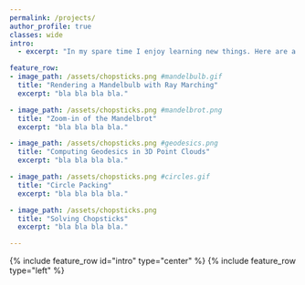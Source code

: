 ```yaml
---
permalink: /projects/
author_profile: true
classes: wide
intro:
  - excerpt: "In my spare time I enjoy learning new things. Here are a few small projects that highlight a few interesting things I learned."

feature_row:
- image_path: /assets/chopsticks.png #mandelbulb.gif
  title: "Rendering a Mandelbulb with Ray Marching"
  excerpt: "bla bla bla bla."

- image_path: /assets/chopsticks.png #mandelbrot.png
  title: "Zoom-in of the Mandelbrot"
  excerpt: "bla bla bla bla."

- image_path: /assets/chopsticks.png #geodesics.png
  title: "Computing Geodesics in 3D Point Clouds"
  excerpt: "bla bla bla bla."

- image_path: /assets/chopsticks.png #circles.gif
  title: "Circle Packing"
  excerpt: "bla bla bla bla."

- image_path: /assets/chopsticks.png
  title: "Solving Chopsticks"
  excerpt: "bla bla bla bla."

---
```


{% include feature_row id="intro" type="center" %}
{% include feature_row type="left" %}

